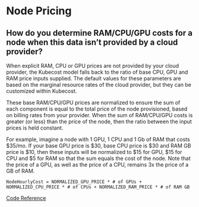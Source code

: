 Node Pricing
============

How do you determine RAM/CPU/GPU costs for a node when this data isn’t provided by a cloud provider?
---------------

When explicit RAM, CPU or GPU prices are not provided by your cloud provider, the Kubecost model falls back to the ratio of base CPU, GPU and RAM price inputs supplied. The default values for these parameters are based on the marginal resource rates of the cloud provider, but they can be customized within Kubecost.

These base RAM/CPU/GPU prices are normalized to ensure the sum of each component is equal to the total price of the node provisioned, based on billing rates from your provider. When the sum of RAM/CPU/GPU costs is greater (or less) than the price of the node, then the ratio between the input prices is held constant.

For example, imagine a node with 1 GPU, 1 CPU and 1 Gb of RAM that costs $35/mo. If your base GPU price is $30, base CPU price is $30 and RAM GB price is $10, then these inputs will be normalized to $15 for GPU, $15 for CPU and $5 for RAM so that the sum equals the cost of the node. Note that the price of a GPU, as well as the price of a CPU, remains 3x the price of a GB of RAM.

    NodeHourlyCost = NORMALIZED_GPU_PRICE * # of GPUs + NORMALIZED_CPU_PRICE * # of CPUs + NORMALIZED_RAM_PRICE * # of RAM GB

[Code Reference](https://github.com/opencost/opencost/blob/v1.98.0/pkg/costmodel/costmodel.go#L933)
